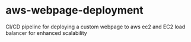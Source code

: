 # aws-webpage-deployment
CI/CD pipeline for deploying a custom webpage to aws ec2 and EC2 load balancer for enhanced scalability
